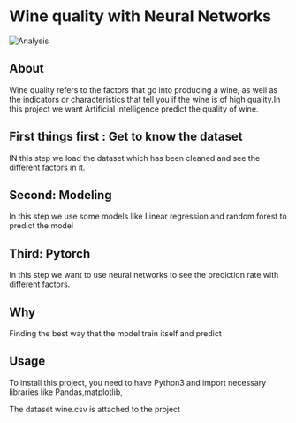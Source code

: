 # Wine quality with Neural Networks


![Analysis](https://miro.medium.com/max/1024/1*ZfGz-BAu7GkLXkcZgEWQ3Q.jpeg)


## About
Wine quality refers to the factors that go into producing a wine, as well as the indicators or characteristics that tell you if the wine is of high quality.In this project we want Artificial intelligence predict the quality of wine.



## First things first : Get to know the dataset

IN this step we load the dataset which has been cleaned and see the different factors in it. 

## Second: Modeling

In this step we use some models like Linear regression and random forest to predict the model

## Third: Pytorch

In this step we want to use neural networks to see the prediction rate with different factors.


## Why

Finding the best way that the model train itself and predict 


## Usage

To install this project, you need to have Python3 and import necessary libraries like Pandas,matplotlib,
 
The dataset wine.csv is attached to the project


